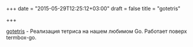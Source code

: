 +++
date = "2015-05-29T12:25:12+03:00"
draft = false
title = "gotetris"

+++

<p><a href="https://github.com/jjinux/gotetris">gotetris</a>&nbsp;- Реализация тетриса на нашем любимом Go. Работает поверх termbox-go.</p>

